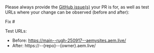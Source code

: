 Please always provide the [GitHub issue(s)](../issues) your PR is for, as well as test URLs where your change can be observed (before and after):

Fix #<gh-issue-id>

Test URLs:
- Before: https://main--rugh-250917--aemysites.aem.live/
- After: https://<branch>--{repo}--{owner}.aem.live/

